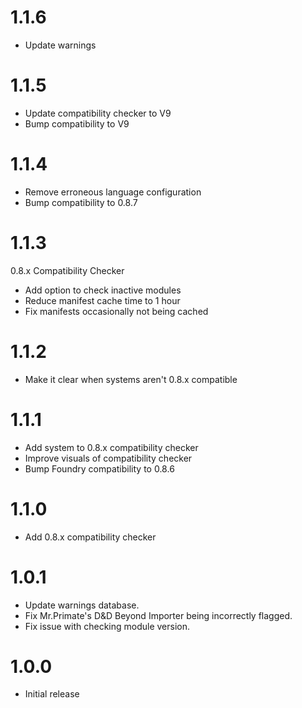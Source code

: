 # 1.1.6

* Update warnings

# 1.1.5

* Update compatibility checker to V9
* Bump compatibility to V9

# 1.1.4

* Remove erroneous language configuration
* Bump compatibility to 0.8.7

# 1.1.3

0.8.x Compatibility Checker

* Add option to check inactive modules 
* Reduce manifest cache time to 1 hour
* Fix manifests occasionally not being cached

# 1.1.2

* Make it clear when systems aren't 0.8.x compatible

# 1.1.1

* Add system to 0.8.x compatibility checker
* Improve visuals of compatibility checker
* Bump Foundry compatibility to 0.8.6

# 1.1.0

* Add 0.8.x compatibility checker

# 1.0.1

* Update warnings database.
* Fix Mr.Primate's D&D Beyond Importer being incorrectly flagged.
* Fix issue with checking module version.

# 1.0.0

* Initial release